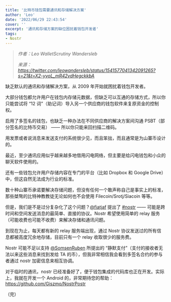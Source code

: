 ```yaml
---
title: '比特币钱包需要通讯和存储解决方案'
author: 'Leo'
date: '2022/06/29 22:43:54'
cover: ''
excerpt: '通讯和存储方案的缺位困扰着钱包开发者'
tags:
- Nostr
---
```



> *作者：Leo WalletScrutiny Wandersleb*
> 
> *来源：<https://twitter.com/leowandersleb/status/1541577041342091265?s=21&t=X2-yvoL_mR42vdHegckkbA>*



缺乏默认的通讯和存储解决方案，从 2009 年开始就困扰着钱包开发者。

大部分钱包都允许用户在钱包内存储元数据，但缺乏可以互通的存储方式，所以你只能尝试将 “12 词”（助记词）导入另一个供应商的钱包软件来复原资金的控制权。

启用了多签名的钱包，也缺乏一种办法在不同供应商的解决方案间沟通 PSBT（部分签名的比特币交易） —— 所以你只能来回扫描二维码。

用发票或者说消息来发送支付的系统很少见，而且笨拙，而且通常是为山寨币设计的。

最近，至少通讯应用似乎越来越多地借用闪电网络，但主要是给闪电钱包和小众的聊天软件使用的。

还有一些钱包允许用户存储内容在专门的平台（比如 Dropbox 和 Google Drive）中，但这自然无法成为行业的标准。

数十种山寨币承诺要解决存储问题，但没有任何一个敢声称自己是事实上的标准，那些桀骜的比特神教教徒无论如何也不会使用 Filecoin/Srotj/Siacoin 等等。

但是，我们是不是过分复杂化了这个问题？[@fiatjaf](https://twitter.com/fiatjaf) 提出了 [#nostr](https://twitter.com/hashtag/nostr?src=hashtag_click) —— 可能是跨时间和空间发送消息的最简单、直接的协议。Nostr 希望使用简单的 relay 服务（可能收费也可能不收费）来解决存储和通讯问题。

到现在为止，每天都有新的 relay 服务端出现，通过 Nostr 协议发送过的所有信息都被高度冗余地存储，目前只有一个 relay 收取很少的服务费。

Nostr 可能不足以支持 [@SomsenRuben](https://twitter.com/SomsenRuben) 所提出的 “静默支付”（支付的接收者无法以来这些消息来找到发给 TA 的币），但我非常相信我会看到多签名合约的参与者通过 nostr 加密信息来相互协调。

对于临时的通讯，nostr 已经准备好了，便于钱包集成的代码库也正在开发。实际上，我就在开发一个 Android 的，非常期待您的帮助：https://github.com/Giszmo/NostrPostr

（完）

